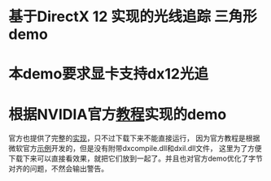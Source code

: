 # 基于DirectX 12 实现的光线追踪  三角形 demo
# 本demo要求显卡支持dx12光追
# 根据NVIDIA官方[教程](https://developer.nvidia.com/rtx/raytracing/dxr/dx12-raytracing-tutorial-part-1)实现的demo
官方也提供了完整的[实现](https://developer.nvidia.com/rtx/raytracing/dxr/tutorial/Files/DXRTutorial_Extra.zip)，只不过下载下来不能直接运行，
因为官方教程是根据微软官方[示例](https://github.com/microsoft/DirectX-Graphics-Samples/tree/master/Samples/Desktop/D3D12Raytracing)开发的，但是没有附带dxcompile.dll和dxil.dll文件，
这里为了方便下载下来可以直接看效果，就把它们放到一起了。并且也对官方demo优化了字节对齐的问题，不然会输出警告。
